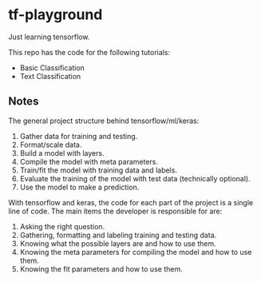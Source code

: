 # tf-playground
Just learning tensorflow.

This repo has the code for the following tutorials:
- Basic Classification
- Text Classification

## Notes
The general project structure behind tensorflow/ml/keras:
1. Gather data for training and testing.
2. Format/scale data.
3. Build a model with layers.
4. Compile the model with meta parameters.
5. Train/fit the model with training data and labels.
6. Evaluate the training of the model with test data (technically optional).
7. Use the model to make a prediction.

With tensorflow and keras, the code for each part of the project is a single line of code.
The main items the developer is responsible for are:
1. Asking the right question.
2. Gathering, formatting and labeling training and testing data.
3. Knowing what the possible layers are and how to use them.
4. Knowing the meta parameters for compiling the model and how to use them.
5. Knowing the fit parameters and how to use them.


